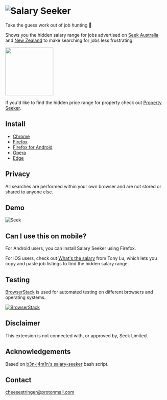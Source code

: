 # ![Salary Seeker](https://github.com/user-attachments/assets/d8ad839f-d418-4c76-aba5-464f675c2a0d)

Take the guess work out of job hunting 🎉

Shows you the hidden salary range for jobs advertised on [Seek Australia](https://seek.com.au) and [New Zealand](https://www.seek.co.nz) to make searching for jobs less frustrating.

[<img src="https://cdn.buymeacoffee.com/buttons/v2/default-orange.png" width="150" />](https://www.buymeacoffee.com/cheesestringer)

If you'd like to find the hidden price range for property check out [Property Seeker](https://github.com/cheesestringer/property-seeker).

## Install

- [Chrome](https://chrome.google.com/webstore/detail/salary-seeker/okapllpgbpdbfbpaelpjpgdmholakcfm)
- [Firefox](https://addons.mozilla.org/en-US/firefox/addon/salary-seeker)
- [Firefox for Android](https://addons.mozilla.org/en-US/firefox/addon/salary-seeker)
- [Opera](https://addons.opera.com/en/extensions/details/salary-seeker)
- [Edge](https://microsoftedge.microsoft.com/addons/detail/boiecpigoakicdienoiknphpnkejcacc)

## Privacy

All searches are performed within your own browser and are not stored or shared to anyone else.

## Demo

![Seek](https://github.com/user-attachments/assets/7bf88fc9-ad93-4e96-b407-e6cb856fdaba)

## Can I use this on mobile?

For Android users, you can install Salary Seeker using Firefox.

For iOS users, check out [What's the salary](https://www.whatsthesalary.com?source=salary-seeker) from Tony Lu, which lets you copy and paste job listings to find the hidden salary range.

## Testing

[BrowserStack](https://browserstack.com) is used for automated testing on different browsers and operating systems.

[![BrowserStack](https://i.imgur.com/r3uUfYN.png)](https://browserstack.com)

## Disclaimer

This extension is not connected with, or approved by, Seek Limited.

## Acknowledgements

Based on [b3n-j4m1n's salary-seeker](https://github.com/b3n-j4m1n/salary-seeker) bash script.

## Contact

cheesestringer@protonmail.com